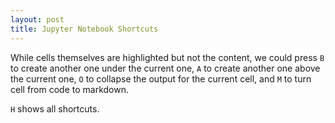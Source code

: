 ```yaml
---
layout: post
title: Jupyter Notebook Shortcuts
---
```


While cells themselves are highlighted but not the content, we could press `B` to create another one under the current one, `A` to create another one above the current one, `O` to collapse the output for the current cell, and `M` to turn cell from code to markdown.

`H` shows all shortcuts.
